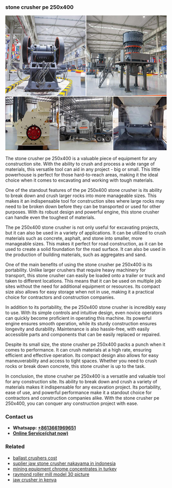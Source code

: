 <h3>stone crusher pe 250x400</h3><img src='1708408659.jpg' alt=''><p>The stone crusher pe 250x400 is a valuable piece of equipment for any construction site. With the ability to crush and process a wide range of materials, this versatile tool can aid in any project - big or small. This little powerhouse is perfect for those hard-to-reach areas, making it the ideal choice when it comes to excavating and working with tough materials.</p><p>One of the standout features of the pe 250x400 stone crusher is its ability to break down and crush larger rocks into more manageable sizes. This makes it an indispensable tool for construction sites where large rocks may need to be broken down before they can be transported or used for other purposes. With its robust design and powerful engine, this stone crusher can handle even the toughest of materials.</p><p>The pe 250x400 stone crusher is not only useful for excavating projects, but it can also be used in a variety of applications. It can be utilized to crush materials such as concrete, asphalt, and stone into smaller, more manageable sizes. This makes it perfect for road construction, as it can be used to create a solid foundation for the road surface. It can also be used in the production of building materials, such as aggregates and sand.</p><p>One of the main benefits of using the stone crusher pe 250x400 is its portability. Unlike larger crushers that require heavy machinery for transport, this stone crusher can easily be loaded onto a trailer or truck and taken to different locations. This means that it can be used on multiple job sites without the need for additional equipment or resources. Its compact size also allows for easy storage when not in use, making it a practical choice for contractors and construction companies.</p><p>In addition to its portability, the pe 250x400 stone crusher is incredibly easy to use. With its simple controls and intuitive design, even novice operators can quickly become proficient in operating this machine. Its powerful engine ensures smooth operation, while its sturdy construction ensures longevity and durability. Maintenance is also hassle-free, with easily accessible parts and components that can be easily replaced or repaired.</p><p>Despite its small size, the stone crusher pe 250x400 packs a punch when it comes to performance. It can crush materials at a high rate, ensuring efficient and effective operation. Its compact design also allows for easy maneuverability and access to tight spaces. Whether you need to crush rocks or break down concrete, this stone crusher is up to the task.</p><p>In conclusion, the stone crusher pe 250x400 is a versatile and valuable tool for any construction site. Its ability to break down and crush a variety of materials makes it indispensable for any excavation project. Its portability, ease of use, and powerful performance make it a standout choice for contractors and construction companies alike. With the stone crusher pe 250x400, you can conquer any construction project with ease.</p><h3>Contact us</h3><ul><li><strong>Whatsapp:&nbsp;<a href="https://wa.me/8613661969651">+8613661969651</a></strong></li><li><a href="https://swt.shibang-china.com/?git&amp;zhl&amp;stone crusher pe 250x400"><strong>Online Service(chat now)</strong></a></li></ul><h3>Related</h3><ul><li><a href='ballast crushers cost.md'>ballast crushers cost</a></li><li><a href='suplier jaw stone crusher nakayama in indonesia.md'>suplier jaw stone crusher nakayama in indonesia</a></li><li><a href='mining equipment chrome concentrates in turkey.md'>mining equipment chrome concentrates in turkey</a></li><li><a href='raymond roller mill model 30 picture.md'>raymond roller mill model 30 picture</a></li><li><a href='jaw crusher in kenya.md'>jaw crusher in kenya</a></li></ul>